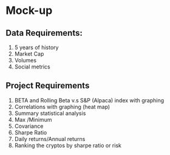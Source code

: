 # Mock-up
## Data Requirements:
1) 5 years of history 
2) Market Cap 
3) Volumes
4) Social metrics

## Project Requirements
1) BETA and Rolling Beta v.s S&P (Alpaca) index  with graphing
2) Correlations with graphing  (heat map)
3) Summary statistical analysis 
4) Max /Minimum 
5) Covariance 
6) Sharpe Ratio 
7) Daily returns/Annual returns 
8) Ranking the cryptos by sharpe ratio or risk

